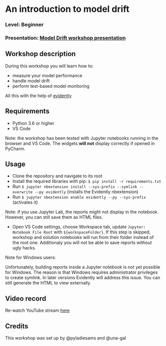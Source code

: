 
# An introduction to model drift
### Level: Beginner
### Presentation: [Model Drift workshop presentation](workshop/model_drift_workshop.pdf)

## Workshop description
During this workshop you will learn how to:
* measure your model performance
* handle model drift
* perform test-based model monitoring

All this with the help of [evidently](https://github.com/evidentlyai/evidently)

## Requirements
* Python 3.6 or higher
* VS Code

Note: the workshop has been tested with Jupyter notebooks running in the browser and VS Code. The widgets **will not** display correctly if opened in PyCharm.

## Usage
* Clone the repository and navigate to its root
* Install the required libraries with pip: ```$ pip install -r requirements.txt```
*  Run ```$ jupyter nbextension install --sys-prefix --symlink --overwrite --py evidently``` (installs the Evidently 
nbextension)
* Run ```$ jupyter nbextension enable evidently --py --sys-prefix``` (activates it)

 Note: if you use Jupyter Lab, the reports might not display in the notebook. However, you can still save them as HTML files.
* Open VS Code settings, choose Workspace tab, update ```Jupyter: Notebook File Root``` with ```${workspaceFolder}```. If this step is skipped, workshop and solution notebooks will run from their folder instead of the root one. Additionaly you will not be able to save reports without ugly hacks.

Note for Windows users:

Unfortunately, building reports inside a Jupyter notebook is not yet possible for Windows. The reason is that Windows requires administrator privileges to create symlink. In later versions Evidently will address this issue. You can still generate the HTML to view externally.

## Video record
Re-watch YouTube stream [here](https://youtu.be/gyvB44gQWQE)

## Credits
This workshop was set up by @pyladiesams and @una-gal

